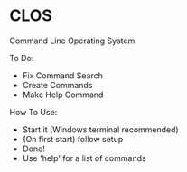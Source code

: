 # CLOS
Command Line Operating System

To Do:
- Fix Command Search
- Create Commands
- Make Help Command

How To Use:
- Start it (Windows terminal recommended)
- (On first start) follow setup
- Done!
- Use 'help' for a list of commands